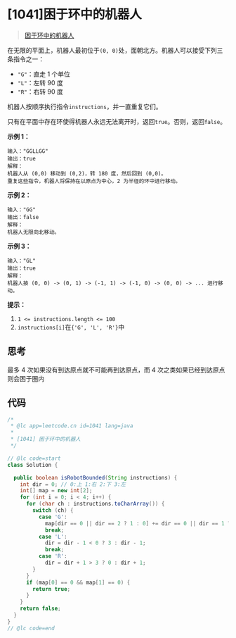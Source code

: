 # [1041]困于环中的机器人

> [困于环中的机器人](https://leetcode-cn.com/problems/robot-bounded-in-circle/description/)

在无限的平面上，机器人最初位于`(0, 0)`处，面朝北方。机器人可以接受下列三条指令之一：

- `"G"`：直走 1 个单位
- `"L"`：左转 90 度
- `"R"`：右转 90 度

机器人按顺序执行指令`instructions`，并一直重复它们。

只有在平面中存在环使得机器人永远无法离开时，返回`true`。否则，返回`false`。

**示例 1：**

```
输入："GGLLGG"
输出：true
解释：
机器人从 (0,0) 移动到 (0,2)，转 180 度，然后回到 (0,0)。
重复这些指令，机器人将保持在以原点为中心，2 为半径的环中进行移动。
```

**示例 2：**

```
输入："GG"
输出：false
解释：
机器人无限向北移动。
```

**示例 3：**

```
输入："GL"
输出：true
解释：
机器人按 (0, 0) -> (0, 1) -> (-1, 1) -> (-1, 0) -> (0, 0) -> ... 进行移动。
```

**提示：**

1.  `1 <= instructions.length <= 100`
2.  `instructions[i]`在`{'G', 'L', 'R'}`中

## 思考

最多 4 次如果没有到达原点就不可能再到达原点，而 4 次之类如果已经到达原点则会困于圈内

## 代码

```java
/*
 * @lc app=leetcode.cn id=1041 lang=java
 *
 * [1041] 困于环中的机器人
 */

// @lc code=start
class Solution {

  public boolean isRobotBounded(String instructions) {
    int dir = 0; // 0:上 1:右 2:下 3:左
    int[] map = new int[2];
    for (int i = 0; i < 4; i++) {
      for (char ch : instructions.toCharArray()) {
        switch (ch) {
          case 'G':
            map[dir == 0 || dir == 2 ? 1 : 0] += dir == 0 || dir == 1 ? 1 : -1;
            break;
          case 'L':
            dir = dir - 1 < 0 ? 3 : dir - 1;
            break;
          case 'R':
            dir = dir + 1 > 3 ? 0 : dir + 1;
        }
      }
      if (map[0] == 0 && map[1] == 0) {
        return true;
      }
    }
    return false;
  }
}
// @lc code=end

```
